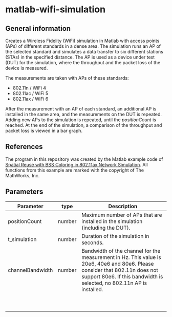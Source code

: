 # matlab-wifi-simulation

## General information

Creates a Wireless Fidelity (WiFi) simulation in Matlab with access points (APs) of different standards in a dense area.
The simulation runs an AP of the selected standard and simulates a data transfer to six different stations (STAs) in the
specified distance. The AP is used as a device under test (DUT) for the simulation, where the throughput and the packet
loss of the device is measured.

The measurements are taken with APs of these standards:

* 802.11n / WiFi 4
* 802.11ac / WiFi 5
* 802.11ax / WiFi 6

After the measurement with an AP of each standard, an additional AP is installed in the same area, and the measurements
on the DUT is repeated. Adding new APs to the simulation is repeated, until the _positionCount_ is reached. At the end
of the simulation, a comparison of the throughput and packet loss is viewed in a bar graph.

## References

The program in this repository was created by the Matlab example code
of [Spatial Reuse with BSS Coloring in 802.11ax Network Simulation](https://www.mathworks.com/help/wlan/ug/spatial-reuse-with-bss-coloring-in-an-802.11ax-network-simulation.html).
All functions from this example are marked with the copyright of The MathWorks, Inc.

## Parameters

| Parameter        | type   | Description                                                                                                                                                                                           |
|------------------|--------|-------------------------------------------------------------------------------------------------------------------------------------------------------------------------------------------------------|
| positionCount    | number | Maximum number of APs that are installed in the simulation (including the DUT).                                                                                                                       |
| t_simulation     | number | Duration of the simulation in seconds.                                                                                                                                                                |
| channelBandwidth | number | Bandwidth of the channel for the measurement in Hz. This value is 20e6, 40e6 and 80e6. Please consider that 802.11n does not support 80e6. If this bandwidth is selected, no 802.11n AP is installed. |
|                  |        |                                                                                                                                                                                                       |
|                  |        |                                                                                                                                                                                                       |
|                  |        |                                                                                                                                                                                                       |
|                  |        |                                                                                                                                                                                                       |
|                  |        |                                                                                                                                                                                                       |
|                  |        |                                                                                                                                                                                                       |
|                  |        |                                                                                                                                                                                                       |
|                  |        |                                                                                                                                                                                                       |
|                  |        |                                                                                                                                                                                                       |